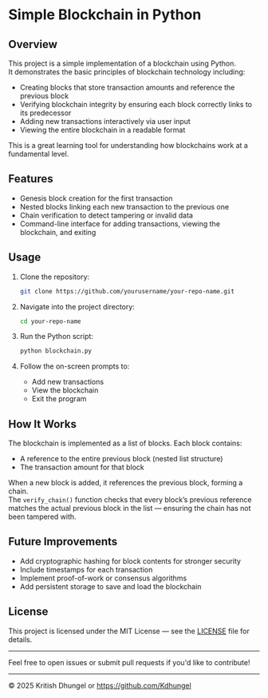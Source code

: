 # Simple Blockchain in Python

## Overview

This project is a simple implementation of a blockchain using Python.  
It demonstrates the basic principles of blockchain technology including:

- Creating blocks that store transaction amounts and reference the previous block
- Verifying blockchain integrity by ensuring each block correctly links to its predecessor
- Adding new transactions interactively via user input
- Viewing the entire blockchain in a readable format

This is a great learning tool for understanding how blockchains work at a fundamental level.

## Features

- Genesis block creation for the first transaction
- Nested blocks linking each new transaction to the previous one
- Chain verification to detect tampering or invalid data
- Command-line interface for adding transactions, viewing the blockchain, and exiting

## Usage

1. Clone the repository:

    ```bash
    git clone https://github.com/yourusername/your-repo-name.git
    ```

2. Navigate into the project directory:

    ```bash
    cd your-repo-name
    ```

3. Run the Python script:

    ```bash
    python blockchain.py
    ```

4. Follow the on-screen prompts to:

    - Add new transactions
    - View the blockchain
    - Exit the program

## How It Works

The blockchain is implemented as a list of blocks. Each block contains:

- A reference to the entire previous block (nested list structure)
- The transaction amount for that block

When a new block is added, it references the previous block, forming a chain.  
The `verify_chain()` function checks that every block’s previous reference matches the actual previous block in the list — ensuring the chain has not been tampered with.

## Future Improvements

- Add cryptographic hashing for block contents for stronger security
- Include timestamps for each transaction
- Implement proof-of-work or consensus algorithms
- Add persistent storage to save and load the blockchain

## License

This project is licensed under the MIT License — see the [LICENSE](LICENSE) file for details.

---

Feel free to open issues or submit pull requests if you'd like to contribute!

---

© 2025 Kritish Dhungel or https://github.com/Kdhungel
